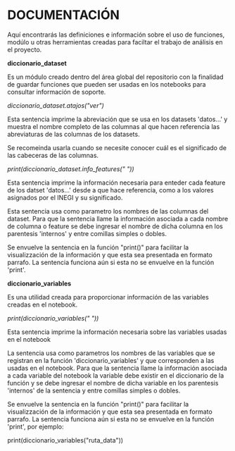 # DOCUMENTACIÓN

Aquí encontrarás las definiciones e información sobre el uso de funciones, modúlo u otras herramientas creadas para faciltar el trabajo de análisis en el proyecto.

**diccionario_dataset**

Es un módulo creado dentro del área global del repositorio con la finalidad de guardar funciones que pueden ser usadas en los notebooks para consultar información de soporte.

*diccionario_dataset.atajos("ver")*

Esta sentencia imprime la abreviación que se usa en los datasets 'datos...'  y muestra el nombre completo de las columnas al que hacen referencia las abreviaturas de las columnas de los datasets.

Se recomeinda usarla cuando se necesite conocer cuál es el significado de las cabeceras de las columnas. 

*print(diccionario_dataset.info_features("  "))*

Esta sentencia imprime la información necesaria para enteder cada feature de los datset 'datos...' desde a que hace referencia, como a los valores asignados por el INEGI y su significado.

Esta sentencia usa como parametro los nombres de las columnas del dataset. Para que la sentencia llame la información asociada a cada nombre de columna o feature se debe ingresar el nombre de dicha columna en los parentesis 'internos' y entre comillas simples o dobles.

Se envuelve la sentencia en la función "print()" para facilitar la visualizzación de la información y que esta sea presentada en formato parrafo. La sentencia funciona aún si esta no se envuelve en la función 'print'.

**diccionario_variables**

Es una utilidad creada para proporcionar información de las variables creadas en el notebook.

*print(diccionario_variables(" "))*

Esta sentencia imprime la información necesaria sobre las variables usadas en el notebook

La sentencia usa como parametros los nombres de las variables que se registran en la función 'diccionario_variables' y que corresponden a las usadas en el notebook. Para que la sentencia llame la información asociada a cada variable del notebook la variable debe existir en el diccionario de la función y se debe ingresar el nombre de dicha variable en los parentesis 'internos' de la sentencia y entre comillas simples o dobles.

Se envuelve la sentencia en la función "print()" para facilitar la visualizzación de la información y que esta sea presentada en formato parrafo. La sentencia funciona aún si esta no se envuelve en la función 'print', por ejemplo:

print(diccionario_variables("ruta_data"))